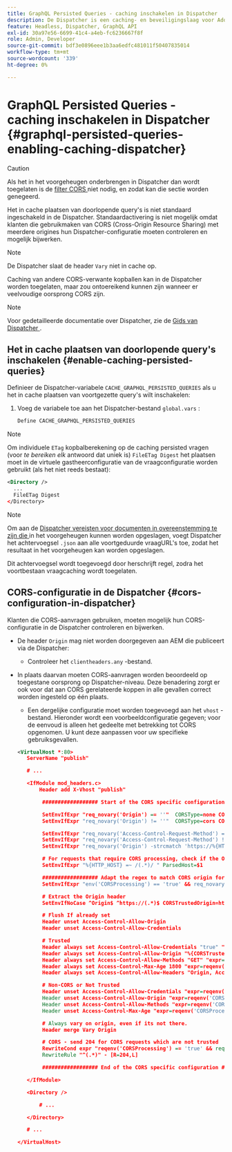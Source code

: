 ```yaml
---
title: GraphQL Persisted Queries - caching inschakelen in Dispatcher
description: De Dispatcher is een caching- en beveiligingslaag voor Adobe Experience Manager Publish-omgevingen. U kunt caching voor Verlengde Vragen in AEM Zwaartepunt toelaten.
feature: Headless, Dispatcher, GraphQL API
exl-id: 30a97e56-6699-41c4-a4eb-fc6236667f8f
role: Admin, Developer
source-git-commit: bdf3e0896eee1b3aa6edfc481011f50407835014
workflow-type: tm+mt
source-wordcount: '339'
ht-degree: 0%

---
```


# GraphQL Persisted Queries - caching inschakelen in Dispatcher {#graphql-persisted-queries-enabling-caching-dispatcher}

>[!CAUTION]
>
>Als het in het voorgeheugen onderbrengen in Dispatcher dan wordt toegelaten is de [ filter CORS ](/help/headless/deployment/cross-origin-resource-sharing.md) niet nodig, en zodat kan die sectie worden genegeerd.

Het in cache plaatsen van doorlopende query&#39;s is niet standaard ingeschakeld in de Dispatcher. Standaardactivering is niet mogelijk omdat klanten die gebruikmaken van CORS (Cross-Origin Resource Sharing) met meerdere origines hun Dispatcher-configuratie moeten controleren en mogelijk bijwerken.

>[!NOTE]
>
>De Dispatcher slaat de header `Vary` niet in cache op.
>
>Caching van andere CORS-verwante kopballen kan in de Dispatcher worden toegelaten, maar zou ontoereikend kunnen zijn wanneer er veelvoudige oorsprong CORS zijn.

>[!NOTE]
>
>Voor gedetailleerde documentatie over Dispatcher, zie de [ Gids van Dispatcher ](https://experienceleague.adobe.com/docs/experience-manager-dispatcher/using/dispatcher.html).

## Het in cache plaatsen van doorlopende query&#39;s inschakelen {#enable-caching-persisted-queries}

Definieer de Dispatcher-variabele `CACHE_GRAPHQL_PERSISTED_QUERIES` als u het in cache plaatsen van voortgezette query&#39;s wilt inschakelen:

1. Voeg de variabele toe aan het Dispatcher-bestand `global.vars` :

   ```xml
   Define CACHE_GRAPHQL_PERSISTED_QUERIES
   ```

>[!NOTE]
>
>Om individuele `ETag` kopbalberekening op de caching persisted vragen (voor *te bereiken elk* antwoord dat uniek is) `FileETag Digest` het plaatsen moet in de virtuele gastheerconfiguratie van de vraagconfiguratie worden gebruikt (als het niet reeds bestaat):
>
>```xml
><Directory />    
>   ...    
>   FileETag Digest
></Directory> 
>```

>[!NOTE]
>
>Om aan de [ Dispatcher vereisten voor documenten in overeenstemming te zijn die ](https://experienceleague.adobe.com/docs/experience-manager-dispatcher/using/troubleshooting/dispatcher-faq.html#how-does-the-dispatcher-return-documents%3F) in het voorgeheugen kunnen worden opgeslagen, voegt Dispatcher het achtervoegsel `.json` aan alle voortgeduurde vraagURL&#39;s toe, zodat het resultaat in het voorgeheugen kan worden opgeslagen.
>
>Dit achtervoegsel wordt toegevoegd door herschrijft regel, zodra het voortbestaan vraagcaching wordt toegelaten.

## CORS-configuratie in de Dispatcher {#cors-configuration-in-dispatcher}

Klanten die CORS-aanvragen gebruiken, moeten mogelijk hun CORS-configuratie in de Dispatcher controleren en bijwerken.

* De header `Origin` mag niet worden doorgegeven aan AEM die publiceert via de Dispatcher:
   * Controleer het `clientheaders.any` -bestand.
* In plaats daarvan moeten CORS-aanvragen worden beoordeeld op toegestane oorsprong op Dispatcher-niveau. Deze benadering zorgt er ook voor dat aan CORS gerelateerde koppen in alle gevallen correct worden ingesteld op één plaats.
   * Een dergelijke configuratie moet worden toegevoegd aan het `vhost` -bestand. Hieronder wordt een voorbeeldconfiguratie gegeven; voor de eenvoud is alleen het gedeelte met betrekking tot CORS opgenomen. U kunt deze aanpassen voor uw specifieke gebruiksgevallen.

  ```xml
  <VirtualHost *:80>
     ServerName "publish"
  
     # ...
  
     <IfModule mod_headers.c>
         Header add X-Vhost "publish"
  
          ################## Start of the CORS specific configuration ##################
  
          SetEnvIfExpr "req_novary('Origin') == ''"  CORSType=none CORSProcessing=false
          SetEnvIfExpr "req_novary('Origin') != ''"  CORSType=cors CORSProcessing=true CORSTrusted=false
  
          SetEnvIfExpr "req_novary('Access-Control-Request-Method') == '' && %{REQUEST_METHOD} == 'OPTIONS' && req_novary('Origin') != ''  " CORSType=invalidpreflight CORSProcessing=false
          SetEnvIfExpr "req_novary('Access-Control-Request-Method') != '' && %{REQUEST_METHOD} == 'OPTIONS' && req_novary('Origin') != ''  " CORSType=preflight CORSProcessing=true CORSTrusted=false
          SetEnvIfExpr "req_novary('Origin') -strcmatch 'https://%{HTTP_HOST}*'"  CORSType=samedomain CORSProcessing=false
  
          # For requests that require CORS processing, check if the Origin can be trusted
          SetEnvIfExpr "%{HTTP_HOST} =~ /(.*)/ " ParsedHost=$1
  
          ################## Adapt the regex to match CORS origin for your environment
          SetEnvIfExpr "env('CORSProcessing') == 'true' && req_novary('Origin') =~ m#(https://.*.your-domain.tld(:\d+)?$)#" CORSTrusted=true
  
          # Extract the Origin header 
          SetEnvIfNoCase ^Origin$ ^https://(.*)$ CORSTrustedOrigin=https://$1
  
          # Flush If already set
          Header unset Access-Control-Allow-Origin
          Header unset Access-Control-Allow-Credentials
  
          # Trusted
          Header always set Access-Control-Allow-Credentials "true" "expr=reqenv('CORSTrusted') == 'true'"
          Header always set Access-Control-Allow-Origin "%{CORSTrustedOrigin}e" "expr=reqenv('CORSTrusted') == 'true'"
          Header always set Access-Control-Allow-Methods "GET" "expr=reqenv('CORSTrusted') == 'true'"
          Header always set Access-Control-Max-Age 1800 "expr=reqenv('CORSTrusted') == 'true'"
          Header always set Access-Control-Allow-Headers "Origin, Accept, X-Requested-With, Content-Type, Access-Control-Request-Method, Access-Control-Request-Headers" "expr=reqenv('CORSTrusted') == 'true'"
  
          # Non-CORS or Not Trusted
          Header unset Access-Control-Allow-Credentials "expr=reqenv('CORSProcessing') == 'false' || reqenv('CORSTrusted') == 'false'"
          Header unset Access-Control-Allow-Origin "expr=reqenv('CORSProcessing') == 'false' || reqenv('CORSTrusted') == 'false'"
          Header unset Access-Control-Allow-Methods "expr=reqenv('CORSProcessing') == 'false' || reqenv('CORSTrusted') == 'false'"
          Header unset Access-Control-Max-Age "expr=reqenv('CORSProcessing') == 'false' || reqenv('CORSTrusted') == 'false'"
  
          # Always vary on origin, even if its not there.
          Header merge Vary Origin
  
          # CORS - send 204 for CORS requests which are not trusted
          RewriteCond expr "reqenv('CORSProcessing') == 'true' && reqenv('CORSTrusted') == 'false'"
          RewriteRule "^(.*)" - [R=204,L]
  
          ################## End of the CORS specific configuration ##################
  
     </IfModule>
  
     <Directory />
  
         # ...
  
     </Directory>
  
     # ...
  
  </VirtualHost>
  ```
